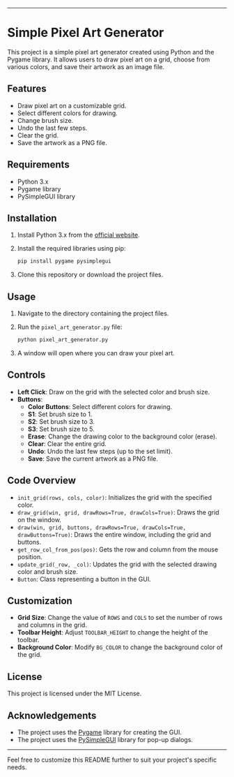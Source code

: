 

---

# Simple Pixel Art Generator

This project is a simple pixel art generator created using Python and the Pygame library. It allows users to draw pixel art on a grid, choose from various colors, and save their artwork as an image file.

## Features

- Draw pixel art on a customizable grid.
- Select different colors for drawing.
- Change brush size.
- Undo the last few steps.
- Clear the grid.
- Save the artwork as a PNG file.

## Requirements

- Python 3.x
- Pygame library
- PySimpleGUI library

## Installation

1. Install Python 3.x from the [official website](https://www.python.org/).

2. Install the required libraries using pip:
    ```bash
    pip install pygame pysimplegui
    ```

3. Clone this repository or download the project files.

## Usage

1. Navigate to the directory containing the project files.

2. Run the `pixel_art_generator.py` file:
    ```bash
    python pixel_art_generator.py
    ```

3. A window will open where you can draw your pixel art.

## Controls

- **Left Click**: Draw on the grid with the selected color and brush size.
- **Buttons**:
  - **Color Buttons**: Select different colors for drawing.
  - **S1**: Set brush size to 1.
  - **S2**: Set brush size to 3.
  - **S3**: Set brush size to 5.
  - **Erase**: Change the drawing color to the background color (erase).
  - **Clear**: Clear the entire grid.
  - **Undo**: Undo the last few steps (up to the set limit).
  - **Save**: Save the current artwork as a PNG file.

## Code Overview

- `init_grid(rows, cols, color)`: Initializes the grid with the specified color.
- `draw_grid(win, grid, drawRows=True, drawCols=True)`: Draws the grid on the window.
- `draw(win, grid, buttons, drawRows=True, drawCols=True, drawButtons=True)`: Draws the entire window, including the grid and buttons.
- `get_row_col_from_pos(pos)`: Gets the row and column from the mouse position.
- `update_grid(_row, _col)`: Updates the grid with the selected drawing color and brush size.
- `Button`: Class representing a button in the GUI.

## Customization

- **Grid Size**: Change the value of `ROWS` and `COLS` to set the number of rows and columns in the grid.
- **Toolbar Height**: Adjust `TOOLBAR_HEIGHT` to change the height of the toolbar.
- **Background Color**: Modify `BG_COLOR` to change the background color of the grid.

## License

This project is licensed under the MIT License.

## Acknowledgements

- The project uses the [Pygame](https://www.pygame.org/) library for creating the GUI.
- The project uses the [PySimpleGUI](https://pysimplegui.readthedocs.io/en/latest/) library for pop-up dialogs.

---

Feel free to customize this README further to suit your project's specific needs.

